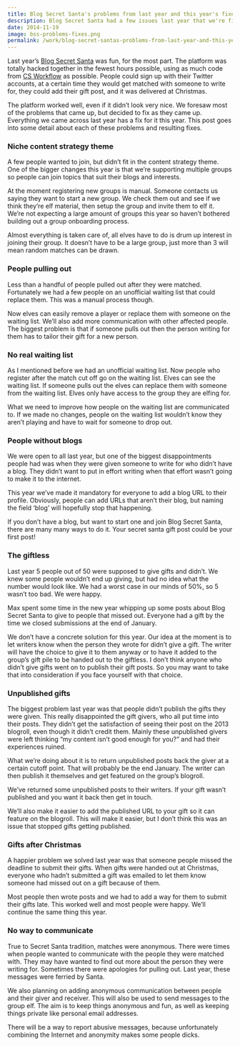 ```yaml
---
title: Blog Secret Santa's problems from last year and this year's fixes
description: Blog Secret Santa had a few issues last year that we're fixing this year to make it easier to run and be a part of.
date: 2014-11-19
image: bss-problems-fixes.png
permalink: /work/blog-secret-santas-problems-from-last-year-and-this-years-fixes/
---
```



Last year’s [Blog Secret Santa](http://blogsecretsanta.com) was fun, for the most part. The platform was totally hacked together in the fewest hours possible, using as much code from [CS Workflow](http://csworkflow.com) as possible. People could sign up with their Twitter accounts, at a certain time they would get matched with someone to write for, they could add their gift post, and it was delivered at Christmas.

The platform worked well, even if it didn’t look very nice. We foresaw most of the problems that came up, but decided to fix as they came up. Everything we came across last year has a fix for it this year. This post goes into some detail about each of these problems and resulting fixes.

### Niche content strategy theme
A few people wanted to join, but didn’t fit in the content strategy theme. One of the bigger changes this year is that we’re supporting multiple groups so people can join topics that suit their blogs and interests.

At the moment registering new groups is manual. Someone contacts us saying they want to start a new group. We check them out and see if we think they’re elf material, then setup the group and invite them to elf it. We’re not expecting a large amount of groups this year so haven’t bothered building out a group onboarding process.

Almost everything is taken care of, all elves have to do is drum up interest in joining their group. It doesn’t have to be a large group, just more than 3 will mean random matches can be drawn.

### People pulling out
Less than a handful of people pulled out after they were matched. Fortunately we had a few people on an unofficial waiting list that could replace them. This was a manual process though.

Now elves can easily remove a player or replace them with someone on the waiting list. We’ll also add more communication with other affected people. The biggest problem is that if someone pulls out then the person writing for them has to tailor their gift for a new person.

### No real waiting list
As I mentioned before we had an unofficial waiting list. Now people who register after the match cut off go on the waiting list. Elves can see the waiting list. If someone pulls out the elves can replace them with someone from the waiting list. Elves only have access to the group they are elfing for.

What we need to improve how people on the waiting list are communicated to. If we made no changes, people on the waiting list wouldn’t know they aren’t playing and have to wait for someone to drop out.

### People without blogs
We were open to all last year, but one of the biggest disappointments people had was when they were given someone to write for who didn’t have a blog. They didn’t want to put in effort writing when that effort wasn’t going to make it to the internet.

This year we’ve made it mandatory for everyone to add a blog URL to their profile. Obviously, people can add URLs that aren’t their blog, but naming the field ‘blog’ will hopefully stop that happening.

If you don’t have a blog, but want to start one and join Blog Secret Santa, there are many many ways to do it. Your secret santa gift post could be your first post!

### The giftless
Last year 5 people out of 50 were supposed to give gifts and didn’t. We knew some people wouldn’t end up giving, but had no idea what the number would look like. We had a worst case in our minds of 50%, so 5 wasn’t too bad. We were happy.

Max spent some time in the new year whipping up some posts about Blog Secret Santa to give to people that missed out. Everyone had a gift by the time we closed submissions at the end of January.

We don’t have a concrete solution for this year. Our idea at the moment is to let writers know when the person they wrote for didn’t give a gift. The writer will have the choice to give it to them anyway or to have it added to the group’s gift pile to be handed out to the giftless. I don’t think anyone who didn’t give gifts went on to publish their gift posts. So you may want to take that into consideration if you face yourself with that choice.

### Unpublished gifts
The biggest problem last year was that people didn’t publish the gifts they were given. This really disappointed the gift givers, who all put time into their posts. They didn’t get the satisfaction of seeing their post on the 2013 blogroll, even though it didn’t credit them. Mainly these unpublished givers were left thinking “my content isn’t good enough for you?” and had their experiences ruined.

What we’re doing about it is to return unpublished posts back the giver at a certain cutoff point. That will probably be the end January. The writer can then publish it themselves and get featured on the group’s blogroll.

We’ve returned some unpublished posts to their writers. If your gift wasn’t published and you want it back then get in touch.

We’ll also make it easier to add the published URL to your gift so it can feature on the blogroll. This will make it easier, but I don’t think this was an issue that stopped gifts getting published.

### Gifts after Christmas
A happier problem we solved last year was that someone people missed the deadline to submit their gifts. When gifts were handed out at Christmas, everyone who hadn’t submitted a gift was emailed to let them know someone had missed out on a gift because of them.

Most people then wrote posts and we had to add a way for them to submit their gifts late. This worked well and most people were happy. We’ll continue the same thing this year.

### No way to communicate
True to Secret Santa tradition, matches were anonymous. There were times when people wanted to communicate with the people they were matched with. They may have wanted to find out more about the person they were writing for. Sometimes there were apologies for pulling out. Last year, these messages were ferried by Santa.

We also planning on adding anonymous communication between people and their giver and receiver. This will also be used to send messages to the group elf. The aim is to keep things anonymous and fun, as well as keeping things private like personal email addresses.

There will be a way to report abusive messages, because unfortunately combining the Internet and anonymity makes some people dicks.
